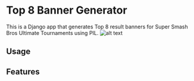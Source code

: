 # Top 8 Banner Generator

This is a Django app that generates Top 8 result banners for Super Smash Bros Ultimate Tournaments using PIL.
![alt text](https://i.imgur.com/fIjBmKa.png "Top 8")

## Usage

## Features
